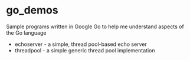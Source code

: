# go_demos
Sample programs written in Google Go to help me understand aspects of the Go language

*  echoserver - a simple, thread pool-based echo server
*  threadpool - a simple generic thread pool implementation
